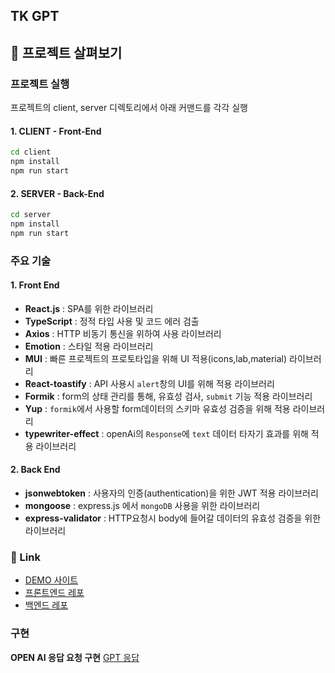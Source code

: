 ## TK GPT

## 🔎 프로젝트 살펴보기

### 프로젝트 실행

프로젝트의 client, server 디렉토리에서 아래 커맨드를 각각 실행

#### 1. CLIENT - Front-End

```bash
cd client
npm install
npm run start
```

#### 2. SERVER - Back-End

```bash
cd server
npm install
npm run start
```

### 주요 기술

#### 1. Front End

- **React.js** : SPA를 위한 라이브러리
- **TypeScript** : 정적 타입 사용 및 코드 에러 검출
- **Axios** : HTTP 비동기 통신을 위하여 사용 라이브러리
- **Emotion** : 스타일 적용 라이브러리
- **MUI** : 빠른 프로젝트의 프로토타입을 위해 UI 적용(icons,lab,material) 라이브러리
- **React-toastify** : API 사용시 `alert`창의 UI를 위해 적용 라이브러리
- **Formik** : form의 상태 관리를 통해, 유효성 검사, `submit` 기능 적용 라이브러리
- **Yup** : `formik`에서 사용할 form데이터의 스키마 유효성 검증을 위해 적용 라이브러리
- **typewriter-effect** : openAi의 `Response`에 `text` 데이터 타자기 효과를 위해 적용 라이브러리

#### 2. Back End

- **jsonwebtoken** : 사용자의 인증(authentication)을 위한 JWT 적용 라이브러리
- **mongoose** : express.js 에서 `mongoDB` 사용을 위한 라이브러리
- **express-validator** : HTTP요청시 body에 들어갈 데이터의 유효성 검증을 위한 라이브러리

### 🔗 Link

- [DEMO 사이트](https://tkgpt-4rvb-ou8bfy10o-ohtaekwon.vercel.app/signin)
- [프론트엔드 레포](https://github.com/ohtaekwon/tkgpt/tree/main/client)
- [백엔드 레포](https://github.com/ohtaekwon/tkgpt/tree/main/server)

### 구현

**OPEN AI 응답 요청 구현**
[GPT 응답](https://user-images.githubusercontent.com/75871005/236201715-ecd4a28a-0195-4114-a379-f1e2295fef08.gif)
